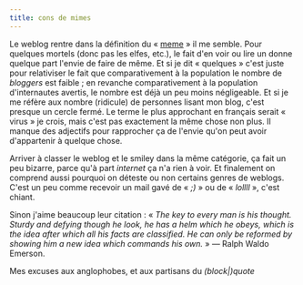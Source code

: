 ```yaml
---
title: cons de mimes
---
```


Le weblog rentre dans la définition du «
[meme](http://en.wikipedia.org/wiki/Meme) » il me semble. Pour quelques
mortels (donc pas les elfes, etc.), le fait d'en voir ou lire un donne quelque
part l'envie de faire de même. Et si je dit « quelques » c'est juste pour
relativiser le fait que comparativement à la population le nombre de
_bloggers_ est faible ; en revanche comparativement à la population
d'internautes avertis, le nombre est déjà un peu moins négligeable. Et si je
me réfère aux nombre (ridicule) de personnes lisant mon blog, c'est presque un
cercle fermé. Le terme le plus approchant en français serait « virus » je
crois, mais c'est pas exactement la même chose non plus. Il manque des
adjectifs pour rapprocher ça de l'envie qu'on peut avoir d'appartenir à
quelque chose.

Arriver à classer le weblog et le smiley dans la même catégorie, ça fait un
peu bizarre, parce qu'à part _internet_ ça n'a rien à voir. Et finalement on
comprend aussi pourquoi on déteste ou non certains genres de weblogs. C'est un
peu comme recevoir un mail gavé de « _;)_ » ou de « _lollll_ », c'est chiant.

Sinon j'aime beaucoup leur citation : « _The key to every man is his thought.
Sturdy and defying though he look, he has a helm which he obeys, which is the
idea after which all his facts are classified. He can only be reformed by
showing him a new idea which commands his own._ » — Ralph Waldo Emerson.

Mes excuses aux anglophobes, et aux partisans du _(block|)quote_

